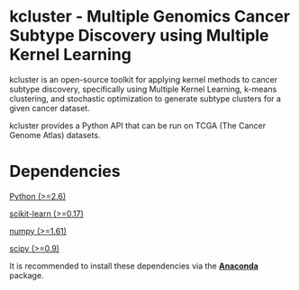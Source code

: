 # kcluster - Multiple Genomics Cancer Subtype Discovery using Multiple Kernel Learning

kcluster is an open-source toolkit for applying kernel methods to cancer subtype discovery, specifically using Multiple Kernel Learning, k-means clustering, and stochastic optimization to generate subtype clusters for a given cancer dataset. 

kcluster provides a Python API that can be run on TCGA (The Cancer Genome Atlas) datasets. 

# Dependencies
[Python (>=2.6)](tps://www.python.org/downloads/)

[scikit-learn (>=0.17)](http://scikit-learn.org/stable/install.html)

[numpy (>=1.61)](http://www.numpy.org/)

[scipy (>=0.9)](http://www.scipy.org/install.html)

It is recommended to install these dependencies via the [**Anaconda**](https://www.continuum.io/downloads) package.